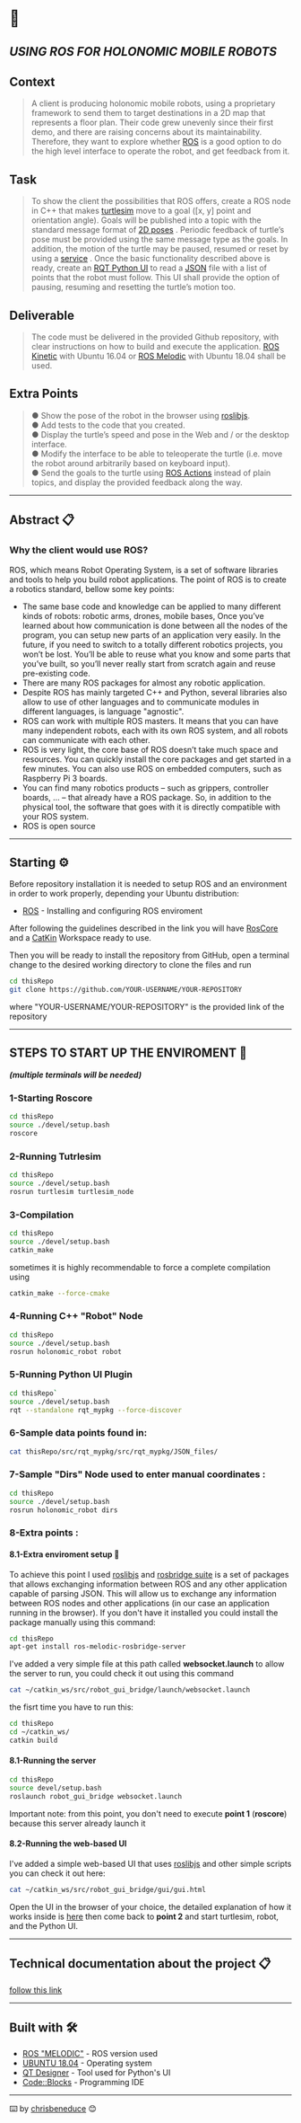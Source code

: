 
#  🚀
## _USING ROS FOR HOLONOMIC MOBILE ROBOTS_ 


 ## Context 
> A client is producing holonomic mobile robots, using a proprietary framework to send them to
target destinations in a 2D map that represents a floor plan. Their code grew unevenly since
their first demo, and there are raising concerns about its maintainability. Therefore, they
want to explore whether [ROS](http://www.ros.org/) is a good option to do the high level interface to operate the
robot, and get feedback from it.

 ## Task
> To show the client the possibilities that ROS offers, create a ROS node in C++ that makes
[turtlesim](http://wiki.ros.org/turtlesim) move to a goal ([x, y] point and orientation angle). Goals will be published into a
topic with the standard message format of [2D poses](http://docs.ros.org/en/api/geometry_msgs/html/msg/Pose2D.html) . Periodic feedback of turtle’s pose must
be provided using the same message type as the goals. In addition, the motion of the turtle
may be paused, resumed or reset by using a [service](http://wiki.ros.org/Services) .
Once the basic functionality described above is ready, create an [RQT Python UI](http://wiki.ros.org/rqt) to read a
[JSON](https://es.wikipedia.org/wiki/JSON) file with a list of points that the robot must follow. This UI shall provide the option of
pausing, resuming and resetting the turtle’s motion too.

## Deliverable
>The code must be delivered in the provided Github repository, with clear instructions
on how to build and execute the application.
[ROS Kinetic](http://wiki.ros.org/kinetic) with Ubuntu 16.04 or [ROS Melodic](http://wiki.ros.org/melodic) with Ubuntu 18.04 shall be used.

## Extra Points
> ● Show the pose of the robot in the browser using [roslibjs](http://wiki.ros.org/roslibjs).<br>
> ● Add tests to the code that you created.<br>
> ● Display the turtle’s speed and pose in the Web and / or the desktop interface.<br>
> ● Modify the interface to be able to teleoperate the turtle (i.e. move the robot around arbitrarily based on keyboard input).<br>
> ● Send the goals to the turtle using [ROS Actions](http://wiki.ros.org/actionlib) instead of plain topics, and display the provided feedback along the way.<br>

---
## Abstract 📋
### Why the client would use ROS?
ROS, which means Robot Operating System, is a set of software libraries and tools to help you build robot applications. The point of ROS is to create a robotics standard, bellow some key points:

- The same base code and knowledge can be applied to many different kinds of robots: robotic arms, drones, mobile bases, Once you’ve learned about how communication is done between all the nodes of the program, you can setup new parts of an application very easily. In the future, if you need to switch to a totally different robotics projects, you won’t be lost. You’ll be able to reuse what you know and some parts that you’ve built, so you’ll never really start from scratch again and reuse pre-existing code.
- There are many ROS packages for almost any robotic application.
- Despite ROS has mainly targeted C++ and Python, several libraries also allow to use of other languages and to communicate modules in different languages, is language "agnostic".
- ROS can work with multiple ROS masters. It means that you can have many independent robots, each with its own ROS system, and all robots can communicate with each other.
- ROS is very light, the core base of ROS doesn’t take much space and resources. You can quickly install the core packages and get started in a few minutes. You can also use ROS on embedded computers, such as Raspberry Pi 3 boards. 
- You can find many robotics products – such as grippers, controller boards, … – that already have a ROS package. So, in addition to the physical tool, the software that goes with it is directly compatible with your ROS system.
- ROS is open source




---
## Starting ⚙️  

Before repository installation it is needed to setup ROS and an environment in order to work properly, depending your Ubuntu distribution:

- [ROS](http://wiki.ros.org/ROS/Tutorials/InstallingandConfiguringROSEnvironment) - Installing and configuring ROS enviroment

After following the guidelines described in the link you will have [RosCore](http://wiki.ros.org/roscore) and a [CatKin](http://wiki.ros.org/catkin/conceptual_overview) Workspace ready to use.

Then you will be ready to install the repository from GitHub, open a terminal change to the desired working directory to clone the files and run

```sh
cd thisRepo
git clone https://github.com/YOUR-USERNAME/YOUR-REPOSITORY
```
where "YOUR-USERNAME/YOUR-REPOSITORY" is the provided link of the repository

---
## STEPS TO START UP THE ENVIROMENT 🔧
***(multiple terminals will be needed)***

### 1-Starting Roscore
```sh
cd thisRepo
source ./devel/setup.bash
roscore
```
### 2-Running Tutrlesim

```sh
cd thisRepo
source ./devel/setup.bash
rosrun turtlesim turtlesim_node
```
### 3-Compilation
```sh
cd thisRepo
source ./devel/setup.bash
catkin_make
```
sometimes it is highly recommendable to force a complete compilation using
```sh
catkin_make --force-cmake
```

### 4-Running C++ "Robot" Node 
```sh
cd thisRepo
source ./devel/setup.bash
rosrun holonomic_robot robot
```
### 5-Running Python UI Plugin 
```sh
cd thisRepo`
source ./devel/setup.bash
rqt --standalone rqt_mypkg --force-discover
```
### 6-Sample data points found in:

```sh
cat thisRepo/src/rqt_mypkg/src/rqt_mypkg/JSON_files/
```

### 7-Sample "Dirs" Node used to enter manual coordinates :
```sh
cd thisRepo
source ./devel/setup.bash
rosrun holonomic_robot dirs
```
### 8-Extra points :
#### 8.1-Extra enviroment setup 🔧
To achieve this point I used [roslibjs](http://wiki.ros.org/roslibjs) and [rosbridge suite](http://wiki.ros.org/rosbridge_suite) is a set of packages that allows exchanging information between ROS and any other application capable of parsing JSON. This will allow us to exchange any information between ROS nodes and other applications (in our case an application running in the browser).
If you don't have it installed you could install the package manually using this command:  
```sh
cd thisRepo
apt-get install ros-melodic-rosbridge-server
```

I've added a very simple file at this path called **websocket.launch** to allow the server to run, you could check it out using this command
```sh
cat ~/catkin_ws/src/robot_gui_bridge/launch/websocket.launch
```

the fisrt time you have to run this:
```sh
cd thisRepo
cd ~/catkin_ws/
catkin build
```
#### 8.1-Running the server
```sh
cd thisRepo
source devel/setup.bash
roslaunch robot_gui_bridge websocket.launch
```
Important note: from this point, you don't need to execute **point 1** (**roscore**) because this server already launch it
#### 8.2-Running the web-based UI
I've added a simple web-based UI that uses [roslibjs](http://wiki.ros.org/roslibjs) and other simple scripts you can check it out here:

```sh
cat ~/catkin_ws/src/robot_gui_bridge/gui/gui.html
```
Open the UI in the browser of your choice, the detailed explanation of how it works inside is [here](https://github.com/ekumenlabs/tech_cbeneduce/blob/main/src/readme.md) then come back to **point 2** and start turtlesim, robot, and the Python UI.



---
## Technical documentation about the project 📋


[follow this link](https://github.com/chrisbeneduce/ROS_challenge/tree/master/src/readme.md)

---

## Built with 🛠️


* [ROS "MELODIC"](http://wiki.ros.org/melodic) - ROS version used
* [UBUNTU 18.04](https://releases.ubuntu.com/18.04/) - Operating system
* [QT Designer](https://doc.qt.io/qt-5/qtdesigner-manual.html) - Tool used for Python's UI
* [Code::Blocks](https://www.codeblocks.org/) - Programming IDE 







---
⌨️ by [chrisbeneduce](https://github.com/chrisbeneduce) 😊

